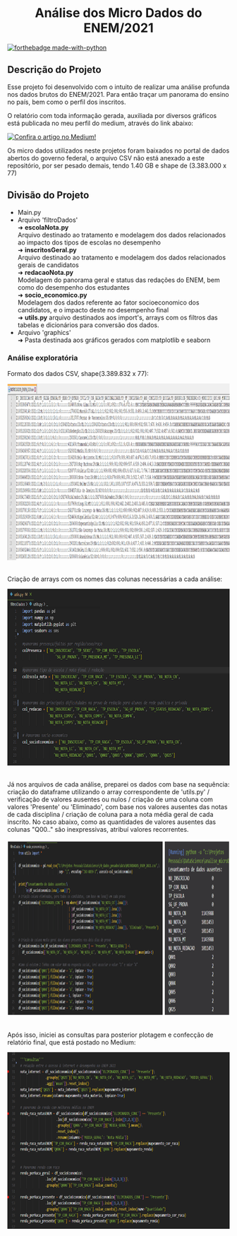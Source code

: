 <h1 align="center"> Análise dos Micro Dados do ENEM/2021</h1>

[![forthebadge made-with-python](http://ForTheBadge.com/images/badges/made-with-python.svg)](https://www.python.org/)

<h2>Descrição do Projeto</h2>
<p>Esse projeto foi desenvolvido com o intuito de realizar uma análise profunda nos dados brutos do ENEM/2021. Para então traçar um panorama do ensino no país, bem como o perfil dos inscritos.</p>
<p>O relatório com toda informação gerada, auxiliada por diversos gráficos está publicada no meu perfil do medium, através do link abaixo:</p>

[![Confira o artigo no Medium!](https://img.shields.io/badge/Medium-Profile-black?logo=medium)](https://medium.com/@alysson.montovanelli/an%C3%A1lise-dos-micro-dados-do-enem-2021-um-panorama-sobre-o-ensino-brasileiro-e-perfil-dos-inscritos-c6e317447c07)

<p>Os micro dados utilizados neste projetos foram baixados no portal de dados abertos do governo federal, o arquivo CSV não está anexado a este repositório, por ser pesado demais, tendo 1.40 GB e shape de (3.383.000 x 77)</p>

<h2>Divisão do Projeto</h2>
<ul>
 <li>Main.py</li>
 <li>Arquivo 'filtroDados'</li>
 ➜ <b>escolaNota.py</b> <br>
 Arquivo destinado ao tratamento e modelagem dos dados relacionados ao impacto dos tipos de escolas no desempenho <br>
 ➜ <b>inscritosGeral.py</b> <br>
 Arquivo destinado ao tratamento e modelagem dos dados relacionados gerais de candidatos <br>
 ➜ <b>redacaoNota.py</b> <br>
 Modelagem do panorama geral e status das redações do ENEM, bem como do desempenho dos estudantes<br>
 ➜ <b>socio_economico.py</b> <br>
 Modelagem dos dados referente ao fator socioeconomico dos candidatos, e o impacto deste no desempenho final<br>
 ➜ <b>utils.py</b>
 arquivo destinados aos import's, arrays com os filtros das tabelas e dicionários para conversão dos dados.
 <li>Arquivo 'graphics'</li>
 ➜ Pasta destinada aos gráficos gerados com matplotlib e seaborn
</ul>

<h3>Análise exploratória</h3>

<p>Formato dos dados CSV, shape(3.389.832 x 77):</P>
<img src="graphics\readme\arquivo_csv.png" alt="Descrição da imagem" width="750" height="400">
<br><br>
<p>Criação de arrays com os nomes das colunas necessárias a cada análise:</P>
<img src="graphics\readme\utils.png" alt="Descrição da imagem" width="750" height="400">
<br><br>
<p>Já nos arquivos de cada análise, preparei os dados com base na sequência: criação do dataframe utilizando o array correspondente de 'utils.py' / verificação de valores ausentes ou nulos / criação de uma coluna com valores 'Presente' ou 'Eliminado', com base nos valores ausentes das notas de cada disciplina / criação de coluna para a nota média geral de cada inscrito. No caso abaixo, como as quantidades de valores ausentes das colunas "Q00.." são inexpressivas, atribuí valores recorrentes. </P>
<img src="graphics\readme\utils2.png" alt="Descrição da imagem" width="750" height="400">
<br><br>
<p>Após isso, iniciei as consultas para posterior plotagem e confecção de relatório final, que está postado no Medium:</P>
<img src="graphics\readme\consultas.png" alt="Descrição da imagem" width="750" height="400">

